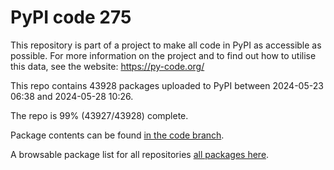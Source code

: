 # PyPI code 275

This repository is part of a project to make all code in PyPI as accessible as possible. For more information 
on the project and to find out how to utilise this data, see the website: https://py-code.org/

This repo contains 43928 packages uploaded to PyPI between 
2024-05-23 06:38 and 2024-05-28 10:26.

The repo is 99% (43927/43928) complete.

Package contents can be found [in the code branch](https://github.com/pypi-data/pypi-mirror-275/tree/code/packages).

A browsable package list for all repositories [all packages here](https://py-code.org/repositories/pypi-mirror-275).


